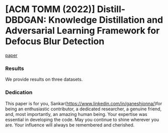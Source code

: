 # [ACM TOMM (2022)] Distill-DBDGAN: Knowledge Distillation and Adversarial Learning Framework for Defocus Blur Detection
[paper](https://dl.acm.org/doi/pdf/10.1145/3557897)
### Results
We provide results on three datasets.
### Dedication
This paper is for you, Sankar(https://www.linkedin.com/in/ganeshjonna/)for being an enthusiastic contributor, a dedicated researcher, a genuine friend, and, most importantly, an amazing human being. Your expertise was essential in developing the code. May you continue to shine wherever you are. Your influence will always be remembered and cherished.

